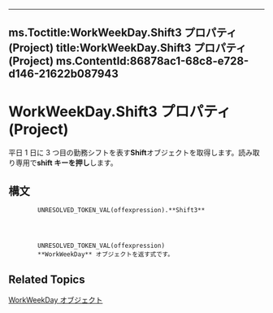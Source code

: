 

---
ms.Toctitle:WorkWeekDay.Shift3 プロパティ (Project)
title:WorkWeekDay.Shift3 プロパティ (Project)
ms.ContentId:86878ac1-68c8-e728-d146-21622b087943
---
# WorkWeekDay.Shift3 プロパティ (Project)




平日 1 日に 3 つ目の勤務シフトを表す**Shift**オブジェクトを取得します。読み取り専用で**shift キーを押し**します。

## 構文

            UNRESOLVED_TOKEN_VAL(offexpression).**Shift3**




            UNRESOLVED_TOKEN_VAL(offexpression)
            **WorkWeekDay** オブジェクトを返す式です。



## Related Topics

[WorkWeekDay オブジェクト](b6cbbe5f-11de-de90-e0cc-82bc2027acf5.md)




